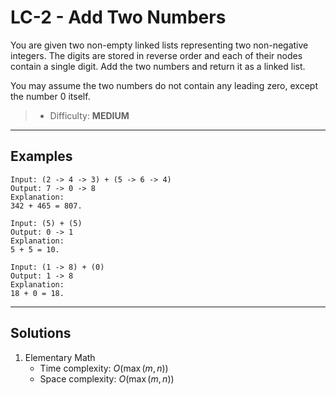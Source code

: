 # LC-2 - Add Two Numbers

You are given two non-empty linked lists representing two non-negative integers. The digits are stored in reverse order and each of their nodes contain a single digit. Add the two numbers and return it as a linked list.

You may assume the two numbers do not contain any leading zero, except the number 0 itself.

> * Difficulty: **MEDIUM**

---
## Examples

```
Input: (2 -> 4 -> 3) + (5 -> 6 -> 4)
Output: 7 -> 0 -> 8
Explanation:
342 + 465 = 807.
```

```
Input: (5) + (5)
Output: 0 -> 1
Explanation:
5 + 5 = 10.
```

```
Input: (1 -> 8) + (0)
Output: 1 -> 8
Explanation:
18 + 0 = 18.
```

---
## Solutions

1. Elementary Math
    * Time complexity: $O(\max{(m, n)})$
    * Space complexity: $O(\max{(m, n)})$